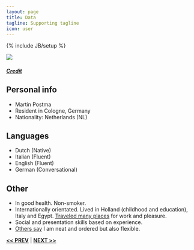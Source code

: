 ```yaml
---
layout: page
title: Data
tagline: Supporting tagline
icon: user
---
```

{% include JB/setup %}

<a href="https://www.flickr.com/photos/188320765@N04/50164061236" title="View photo on Flickr" target="_blank"><img src="https://live.staticflickr.com/65535/50164061236_d44b0e181b_c_d.jpg"></a><br />
<h5><a href="https://www.flickr.com/photos/188320765@N04/" title="View user on Flickr" target="_blank">Credit</a></h5>

## Personal info
- Martin Postma
- Resident in Cologne, Germany
- Nationality: Netherlands (NL)


## Languages

- Dutch (Native)
- Italian (Fluent)
- English (Fluent)
- German (Conversational)


## Other

- In good health. Non-smoker.
- Internationally orientated. Lived in Holland (childhood and education), Italy and Egypt. [Traveled many places](https://www.google.com/maps/contrib/108601300816282599187/photos) for work and pleasure.
- Social and presentation skills based on experience.
- [Others say](https://www.airbnb.com/users/show/7889468) I am neat and ordered but also flexible.

<a href="/#top" title="Home"><b><< PREV</b></a> &#124; <a href="/work.html#top" title="Work"><b>NEXT >></b></a>
